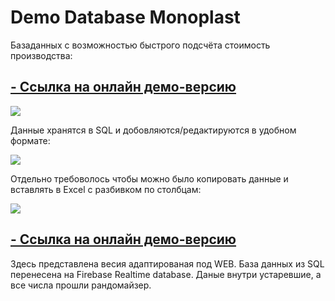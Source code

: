 # Demo Database Monoplast

Базаданных с возможностью быстрого подсчёта стоимость производства:

## [- Cсылка на онлайн демо-версию](https://form-demo-web.web.app)

![](https://media.discordapp.net/attachments/784688047719579652/1173260669097885777/launchscreen.gif?ex=6644bfa5&is=66436e25&hm=67875111b4550447f666f95ca336eda4606b78abfac8d1748cd0d168ebe5b7ab&=&width=1310&height=701) 

Данные хранятся в SQL и добовляются/редактируются в удобном формате:

![](https://media.discordapp.net/attachments/784688047719579652/1173246397944954940/tablescreen.gif?ex=6644b25b&is=664360db&hm=9b8ab2b4f46a969c5bb4f886373a4b0e2a3fba46dea6238fbfac02b47688261a&=&width=1247&height=701)

Отдельно требоволось чтобы можно было копировать данные и вставлять в Excel с разбивком по столбцам:

![](https://media.discordapp.net/attachments/784688047719579652/1173246377388675143/copyscreen.gif?ex=6644b256&is=664360d6&hm=cd8aa90fd00b28a7cf8d38743b181df68f53cced123dda252c7e70b65b55825c&=&width=1247&height=701)

## [- Cсылка на онлайн демо-версию](https://form-demo-web.web.app)

Здесь представлена весия адаптированая под WEB.
База данных из SQL перенесена на Firebase Realtime database.
Даные внутри устаревшие, а все числа прошли рандомайзер.
